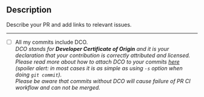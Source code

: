 ## Description

Describe your PR and add links to relevant issues.

---

- [ ] All my commits include DCO.<br>_DCO stands for **Developer Certificate of Origin** and it is your declaration that your contribution is correctly attributed and licensed. Please read more about how to attach DCO to your commits [here](https://github.com/aiven/prometheus-exporter-plugin-for-opensearch/blob/main/CONTRIBUTING.md#developer-certificate-of-origin) (spoiler alert: in most cases it is as simple as using `-s` option when doing `git commit`).<br>Please be aware that commits without DCO will cause failure of PR CI workflow and can not be merged._
